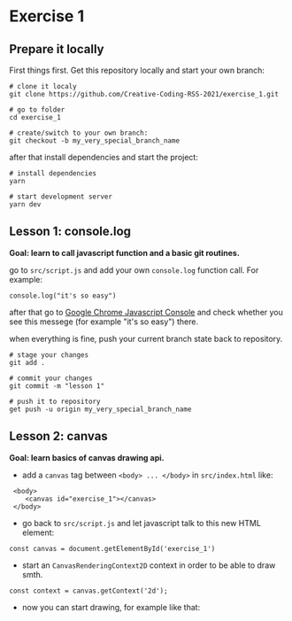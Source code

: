 # Exercise 1


## Prepare it locally

First things first. Get this repository locally and start your own branch:
````
# clone it localy
git clone https://github.com/Creative-Coding-RSS-2021/exercise_1.git

# go to folder
cd exercise_1

# create/switch to your own branch: 
git checkout -b my_very_special_branch_name
````

after that install dependencies and start the project:

````
# install dependencies
yarn

# start development server 
yarn dev
````

## Lesson 1: console.log

**Goal: learn to call javascript function and a basic git routines.**

go to `src/script.js` and add your own `console.log` function call. For example:

````
console.log("it's so easy")
````

after that go to [Google Chrome Javascript Console](https://developer.chrome.com/docs/devtools/console/javascript/) and check whether you see this messege (for example "it\'s so easy") there.

when everything is fine, push your current branch state back to repository.

````
# stage your changes
git add .

# commit your changes
git commit -m "lesson 1"

# push it to repository
get push -u origin my_very_special_branch_name
````



## Lesson 2: canvas

**Goal: learn basics of canvas drawing api.**

- add a `canvas` tag between `<body> ... </body>` in `src/index.html` like:

````
 <body>
    <canvas id="exercise_1"></canvas>
 </body>   
````


- go back to `src/script.js` and let javascript talk to this new HTML element:

````
const canvas = document.getElementById('exercise_1') 

````

- start an `CanvasRenderingContext2D` context in order to be able to draw smth.

````
const context = canvas.getContext('2d');
````


- now you can start drawing, for example like that:

````


````




